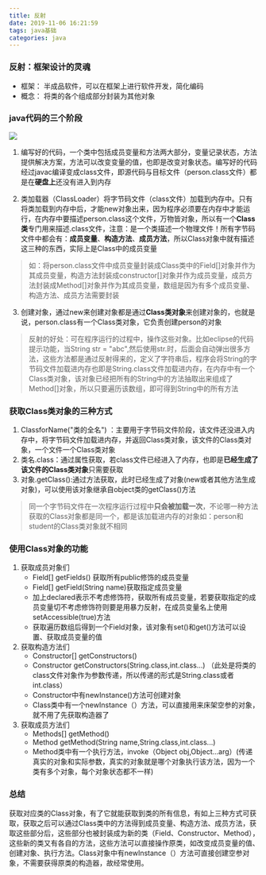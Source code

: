 ```yaml
---
title: 反射
date: 2019-11-06 16:21:59
tags: java基础
categories: java
---
```


### 反射：框架设计的灵魂
* 框架： 半成品软件，可以在框架上进行软件开发，简化编码
* 概念： 将类的各个组成部分封装为其他对象


### java代码的三个阶段
![](Java代码的三个阶段.bmp)

1. 编写好的代码，一个类中包括成员变量和方法两大部分，变量记录状态，方法提供解决方案，方法可以改变变量的值，也即是改变对象状态。编写好的代码经过javac编译变成class文件，即源代码与目标文件（person.class文件）都是在**硬盘上**还没有进入到内存

2. 类加载器（ClassLoader）将字节码文件（class文件）加载到内存中。只有将类加载到内存中后，才能new对象出来，因为程序必须要在内存中才能运行，在内存中要描述person.class这个文件，万物皆对象，所以有一个**Class类**专门用来描述.class文件，注意：是一个类描述一个物理文件！所有字节码文件中都会有：**成员变量**、**构造方法**、**成员方法**，所以Class对象中就有描述这三种的东西，实际上是Class中的成员变量
>如：将person.class文件中成员变量封装成Class类中的Field[]对象并作为其成员变量，构造方法封装成constructor[]对象并作为成员变量，成员方法封装成Method[]对象并作为其成员变量，数组是因为有多个成员变量、构造方法、成员方法需要封装

3. 创建对象，通过new来创建对象都是通过**Class类对象**来创建对象的，也就是说，person.class有一个Class类对象，它负责创建person的对象

>反射的好处：可在程序运行的过程中，操作这些对象。比如eclipse的代码提示功能，当String str = "abc",然后使用str.时，后面会自动弹出很多方法，这些方法都是通过反射得来的，定义了字符串后，程序会将String的字节码文件加载进内存也即是String.class文件加载进内存，在内存中有一个Class类对象，该对象已经把所有的String中的方法抽取出来组成了Method[]对象，所以只要遍历该数组，即可得到String中的所有方法

### 获取Class类对象的三种方式
1. ClassforName("类的全名") ：主要用于字节码文件阶段，该文件还没进入内存中，将字节码文件加载进内存，并返回Class类对象，该文件的Class类对象，一个文件一个Class类对象
2. 类名.class：通过属性获取，若class文件已经进入了内存，也即是**已经生成了该文件的Class类对象**只需要获取
3. 对象.getClass():通过方法获取，此时已经生成了对象(new或者其他方法生成对象)，可以使用该对象继承自object类的getClass()方法

>同一个字节码文件在一次程序运行过程中**只会被加载一次**，不论哪一种方法获取的Class对象都是同一个，都是该加载进内存的对象如：person和student的Class类对象就不相同



### 使用Class对象的功能

1. 获取成员对象们
	* Field[] getFields() 获取所有public修饰的成员变量
	* Field[] getField(String name)获取指定成员变量
	* 加上declared表示不考虑修饰符，获取所有成员变量，若要获取指定的成员变量切不考虑修饰符则要是用暴力反射，在成员变量名上使用setAccessible(true)方法
	* 获取遍历数组后得到一个Field对象，该对象有set()和get()方法可以设置、获取成员变量的值
2. 获取构造方法们
	* Constructor[] getConstructors()
	* Constructor getConstructors(String.class,int.class...) （此处是将类的class文件对象作为参数传递，所以传递的形式是String.class或者int.class）
	* Constructor中有newInstance()方法可创建对象
	* Class类中有一个newInstance（）方法，可以直接用来床架空参的对象，就不用了先获取构造器了
3. 获取成员方法们
	* Methods[] getMethod()
	* Method getMethod(String name,String.class,int.class...)
	* Method类中有一个执行方法，invoke（Object obj,Object...arg）(传递真实的对象和实际参数，真实的对象就是哪个对象执行该方法，因为一个类有多个对象，每个对象状态都不一样)


### 总结
获取对应类的Class对象，有了它就能获取到类的所有信息，有如上三种方式可获取，获取之后可以通过Class类中的方法得到成员变量、构造方法、成员方法，获取这些部分后，这些部分也被封装成为新的类（Field、Constructor、Method），这些新的类又有各自的方法，这些方法可以直接操作原类，如改变成员变量的值、创建对象、执行方法。Class对象中有newInstance（）方法可直接创建空参对象，不需要获得原类的构造器，故经常使用。